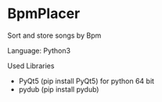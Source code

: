 # BpmPlacer
Sort and store songs by Bpm

Language: Python3

Used Libraries
- PyQt5 (pip install PyQt5) for python 64 bit
- pydub (pip install pydub)
